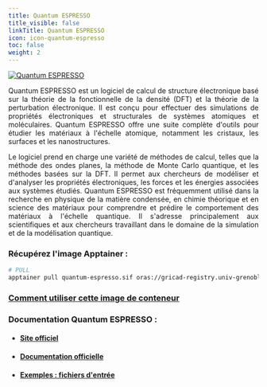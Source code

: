 ```yaml
---
title: Quantum ESPRESSO
title_visible: false
linkTitle: Quantum ESPRESSO
icon: icon-quantum-espresso
toc: false
weight: 2
---
```




<a href="https://www.quantum-espresso.org/" target="_blank">
    <img alt="Quantum ESPRESSO" class="codes-pages-top-logo logo-quantum-espresso">
</a>

<div align="justify">

Quantum ESPRESSO est un logiciel de calcul de structure électronique basé sur la théorie de la fonctionnelle de la densité (DFT) et la théorie de la perturbation électronique. Il est conçu pour effectuer des simulations de propriétés électroniques et structurales de systèmes atomiques et moléculaires. Quantum ESPRESSO offre une suite complète d'outils pour étudier les matériaux à l'échelle atomique, notamment les cristaux, les surfaces et les nanostructures.

Le logiciel prend en charge une variété de méthodes de calcul, telles que la méthode des ondes planes, la méthode de Monte Carlo quantique, et les méthodes basées sur la DFT. Il permet aux chercheurs de modéliser et d'analyser les propriétés électroniques, les forces et les énergies associées aux systèmes étudiés. Quantum ESPRESSO est fréquemment utilisé dans la recherche en physique de la matière condensée, en chimie théorique et en science des matériaux pour comprendre et prédire le comportement des matériaux à l'échelle quantique. Il s'adresse principalement aux scientifiques et aux chercheurs travaillant dans le domaine de la simulation et de la modélisation quantique.

</div>

### Récupérez l'image Apptainer :

```bash
# PULL
apptainer pull quantum-espresso.sif oras://gricad-registry.univ-grenoble-alpes.fr/diamond/apptainer/apptainer-singularity-projects/quantum-espresso.sif:latest
```

### <a href="/documentation/by-container/quantum-espresso">Comment utiliser cette image de conteneur</a>

### Documentation Quantum ESPRESSO :

- #### <a href="https://www.quantum-espresso.org/" target="_blank">Site officiel</a>

- #### <a href="https://www.quantum-espresso.org/documentation/" target="_blank">Documentation officielle</a>

- #### <a href="/downloads/qe-tutorial-inputs.tar.gz">Exemples : fichiers d'entrée</a>
